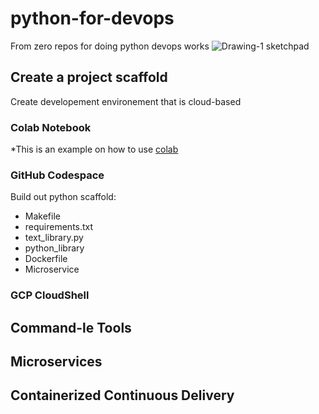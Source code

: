 # python-for-devops

From zero repos for doing python devops works
![Drawing-1 sketchpad](https://user-images.githubusercontent.com/78498128/173913689-9db400d6-c4f8-4790-a035-717619ddd41b.png)

## Create a project scaffold

Create developement environement that is cloud-based

### Colab Notebook

  *This is an example on how to use [colab](https://github.com/pat1genre/python-for-devops/blob/main/Getting_started_pyton.ipynb)
  
### GitHub Codespace

  Build out python scaffold:
  * Makefile
  * requirements.txt
  * text_library.py
  * python_library
  * Dockerfile
  * Microservice
  
### GCP CloudShell

## Command-le Tools
## Microservices
## Containerized Continuous Delivery

